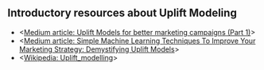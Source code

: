 ## Introductory resources about Uplift Modeling

- <[Medium article: Uplift Models for better marketing campaigns (Part 1)](
https://medium.com/@abhayspawar/uplift-models-for-better-marketing-campaigns-part-1-b491292e4c80
)>
- <[Medium article: Simple Machine Learning Techniques To Improve Your Marketing Strategy: Demystifying Uplift Models](
https://medium.com/datadriveninvestor/simple-machine-learning-techniques-to-improve-your-marketing-strategy-demystifying-uplift-models-dc4fb3f927a2
)>
- <[Wikipedia: Uplift_modelling](
https://en.wikipedia.org/wiki/Uplift_modelling
)>

